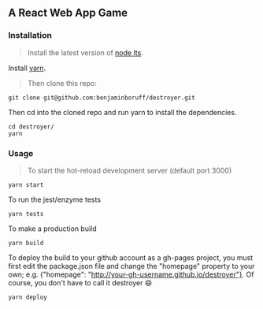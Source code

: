 ## A React Web App Game
### Installation

> Install the latest version of [node lts](https://nodejs.org).
>
Install [yarn](https://yarnpkg.com/).
>
>Then clone this repo:
>
```
git clone git@github.com:benjaminboruff/destroyer.git
```
Then cd into the cloned repo and run yarn to install the dependencies.
```
cd destroyer/
yarn
```

### Usage
>To start the hot-reload development server (default port 3000)
```
yarn start
```
To run the jest/enzyme tests
```
yarn tests
```
To make a production build
```
yarn build
```
To deploy the build to your github account as a gh-pages project, you must first edit the package.json file and change the "homepage" property to your own; e.g. {"homepage": "http://your-gh-username.github.io/destroyer"}. Of course, you don't have to call it destroyer :smile:
```
yarn deploy
```

